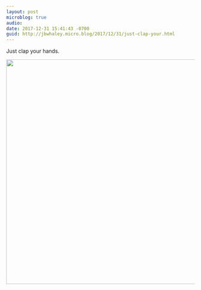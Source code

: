 ```yaml
---
layout: post
microblog: true
audio: 
date: 2017-12-31 15:41:43 -0700
guid: http://jbwhaley.micro.blog/2017/12/31/just-clap-your.html
---
```

Just clap your hands.

<img src="http://www.jarrodwhaley.com/uploads/2017/5bffd71001.jpg" width="600" height="600" />
